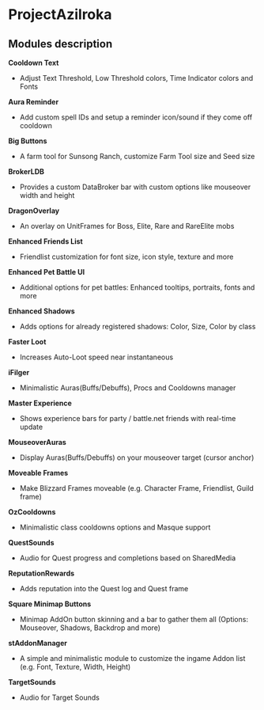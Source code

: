 # ProjectAzilroka  

## Modules description  

**Cooldown Text**  
* Adjust Text Threshold, Low Threshold colors, Time Indicator colors and Fonts  

**Aura Reminder**  
* Add custom spell IDs and setup a reminder icon/sound if they come off cooldown  

**Big Buttons**  
* A farm tool for Sunsong Ranch, customize Farm Tool size and Seed size  

**BrokerLDB**  
* Provides a custom DataBroker bar with custom options like mouseover width and height  

**DragonOverlay**  
* An overlay on UnitFrames for Boss, Elite, Rare and RareElite mobs  

**Enhanced Friends List**  
* Friendlist customization for font size, icon style, texture and more  

**Enhanced Pet Battle UI**  
* Additional options for pet battles: Enhanced tooltips, portraits, fonts and more  

**Enhanced Shadows**  
* Adds options for already registered shadows: Color, Size, Color by class  

**Faster Loot**  
* Increases Auto-Loot speed near instantaneous  

**iFilger**  
* Minimalistic Auras(Buffs/Debuffs), Procs and Cooldowns manager  

**Master Experience**  
* Shows experience bars for party / battle.net friends with real-time update  

**MouseoverAuras**  
* Display Auras(Buffs/Debuffs) on your mouseover target (cursor anchor)  

**Moveable Frames**  
* Make Blizzard Frames moveable (e.g. Character Frame, Friendlist, Guild frame)  

**OzCooldowns**  
* Minimalistic class cooldowns options and Masque support  

**QuestSounds**  
* Audio for Quest progress and completions based on SharedMedia  

**ReputationRewards**  
* Adds reputation into the Quest log and Quest frame  

**Square Minimap Buttons**  
* Minimap AddOn button skinning and a bar to gather them all (Options: Mouseover, Shadows, Backdrop and more)  

**stAddonManager**  
* A simple and minimalistic module to customize the ingame Addon list (e.g. Font, Texture, Width, Height)  

**TargetSounds**  
* Audio for Target Sounds  

